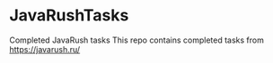 # JavaRushTasks
Completed JavaRush tasks
This repo contains completed tasks from https://javarush.ru/
